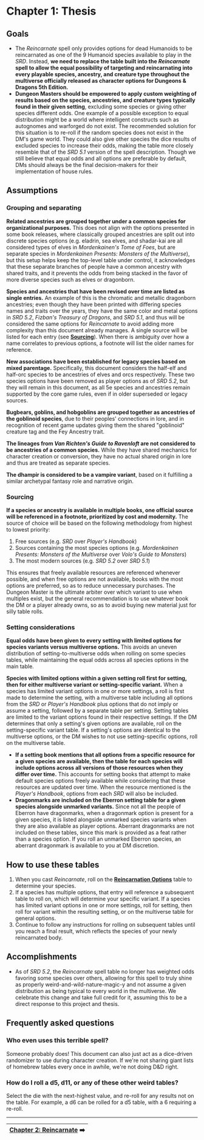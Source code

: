 # Chapter 1: Thesis

## Goals

- The _Reincarnate_ spell only provides options for dead Humanoids to be reincarnated as one of the 9 Humanoid species available to play in the _SRD_. Instead, **we need to replace the table built into the _Reincarnate_ spell to allow the equal possibility of targeting and reincarnating into every playable species, ancestry, and creature type throughout the multiverse officially released as character options for Dungeons & Dragons 5th Edition.**
- **Dungeon Masters should be empowered to apply custom weighting of results based on the species, ancestries, and creature types typically found in their given setting**, excluding some species or giving other species different odds. One example of a possible exception to equal distribution might be a world where intelligent constructs such as autognomes and warforged do not exist. The recommended solution for this situation is to re-roll if the random species does not exist in the DM's game world. They could also give other species the dice results of excluded species to increase their odds, making the table more closely resemble that of the _SRD 5.1_ version of the spell description. Though we still believe that equal odds and all options are preferable by default, DMs should always be the final decision-makers for their implementation of house rules.

## Assumptions

### Grouping and separating

**Related ancestries are grouped together under a common species for organizational purposes.** This does not align with the options presented in some book releases, where classically grouped ancestries are split out into discrete species options (e.g. eladrin, sea elves, and shadar-kai are all considered types of elves in _Mordenkainen's Tome of Foes_, but are separate species in _Mordenkainen Presents: Monsters of the Multiverse_), but this setup helps keep the top-level table under control, it acknowledges that these separate branches of people have a common ancestry with shared traits, and it prevents the odds from being stacked in the favor of more diverse species such as elves or dragonborn.

**Species and ancestries that have been revised over time are listed as single entries.** An example of this is the chromatic and metallic dragonborn ancestries; even though they have been printed with differing species names and traits over the years, they have the same color and metal options in _SRD 5.2_, _Fizban's Treasury of Dragons_, and _SRD 5.1_, and thus will be considered the same options for _Reincarnate_ to avoid adding more complexity than this document already manages. A single source will be listed for each entry (see **[Sourcing](#sourcing)**). When there is ambiguity over how a name correlates to previous options, a footnote will list the older names for reference.

**New associations have been established for legacy species based on mixed parentage.** Specifically, this document considers the half-elf and half-orc species to be ancestries of elves and orcs respectively. These two species options have been removed as player options as of _SRD 5.2_, but they will remain in this document, as all 5e species and ancestries remain supported by the core game rules, even if in older superseded or legacy sources.

**Bugbears, goblins, and hobgoblins are grouped together as ancestries of the goblinoid species**, due to their peoples' connections in lore, and in recognition of recent game updates giving them the shared "goblinoid" creature tag and the Fey Ancestry trait.

**The lineages from _Van Richten's Guide to Ravenloft_ are not considered to be ancestries of a common species.** While they have shared mechanics for character creation or conversion, they have no actual shared origin in lore and thus are treated as separate species.

**The dhampir is considered to be a vampire variant**, based on it fulfilling a similar archetypal fantasy role and narrative origin.

### Sourcing

**If a species or ancestry is available in multiple books, one official source will be referenced in a footnote, prioritized by cost and modernity.** The source of choice will be based on the following methodology from highest to lowest priority:

1. Free sources (e.g. _SRD_ over _Player's Handbook_)
2. Sources containing the most species options (e.g. _Mordenkainen Presents: Monsters of the Multiverse_ over _Volo's Guide to Monsters_)
3. The most modern sources (e.g. _SRD 5.2_ over _SRD 5.1_)

This ensures that freely available resources are referenced whenever possible, and when free options are not available, books with the most options are preferred, so as to reduce unnecessary purchases. The Dungeon Master is the ultimate arbiter over which variant to use when multiples exist, but the general recommendation is to use whatever book the DM or a player already owns, so as to avoid buying new material just for silly table rolls.

### Setting considerations

**Equal odds have been given to every setting with limited options for species variants versus multiverse options.** This avoids an uneven distribution of setting-to-multiverse odds when rolling on some species tables, while maintaining the equal odds across all species options in the main table.

**Species with limited options within a given setting roll first for setting, then for either multiverse variant or setting-specific variant.** When a species has limited variant options in one or more settings, a roll is first made to determine the setting, with a multiverse table including all options from the _SRD_ or _Player's Handbook_ plus options that do not imply or assume a setting, followed by a separate table per setting. Setting tables are limited to the variant options found in their respective settings. If the DM determines that only a setting's given options are available, roll on the setting-specific variant table. If a setting's options are identical to the multiverse options, or the DM wishes to not use setting-specific options, roll on the multiverse table.

- **If a setting book mentions that all options from a specific resource for a given species are available, then the table for each species will include options across all versions of those resources when they differ over time.** This accounts for setting books that attempt to make default species options freely available while considering that these resources are updated over time. When the resource mentioned is the _Player's Handbook_, options from each _SRD_ will also be included.
- **Dragonmarks are included on the Eberron setting table for a given species alongside unmarked variants.** Since not all the people of Eberron have dragonmarks, when a dragonmark option is present for a given species, it is listed alongside unmarked species variants when they are also available as player options. Aberrant dragonmarks are not included on these tables, since this mark is provided as a feat rather than a species option. If you roll an unmarked Eberron species, an aberrant dragonmark is available to you at DM discretion.

## How to use these tables

1. When you cast _Reincarnate_, roll on the **[Reincarnation Options](ch-2-reincarnate.md#reincarnation-options)** table to determine your species.
2. If a species has multiple options, that entry will reference a subsequent table to roll on, which will determine your specific variant. If a species has limited variant options in one or more settings, roll for setting, then roll for variant within the resulting setting, or on the multiverse table for general options.
3. Continue to follow any instructions for rolling on subsequent tables until you reach a final result, which reflects the species of your newly reincarnated body.

## Accomplishments

- As of _SRD 5.2_, the _Reincarnate_ spell table no longer has weighted odds favoring some species over others, allowing for this spell to truly shine as properly weird-and-wild-nature-magic-y and not assume a given distribution as being typical to every world in the multiverse. We celebrate this change and take full credit for it, assuming this to be a direct response to this project and thesis.

## Frequently asked questions

### Who even uses this terrible spell?

Someone probably does! This document can also just act as a dice-driven randomizer to use during character creation. If we're not sharing giant lists of homebrew tables every once in awhile, we're not doing D&D right.

### How do I roll a d5, d11, or any of these other weird tables?

Select the die with the next-highest value, and re-roll for any results not on the table. For example, a d6 can be rolled for a d5 table, with a 6 requiring a re-roll.

---

| [Chapter 2: Reincarnate](ch-2-reincarnate.md) ➡️ |
|-:|
